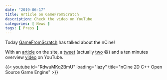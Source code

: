 ```yaml
---
date: "2019-06-17"
title: Article on GameFromScratch
description: Check the video on YouTube
categories: [ News ]
tags: [ Press ]
---
```


Today [GameFromScratch](https://www.gamefromscratch.com/) has talked about the nCine!

With an [article](https://www.gamefromscratch.com/post/2019/06/17/nCine-2D-Open-Source-Game-Engine.aspx) on the site, a [tweet](https://twitter.com/gamefromscratch/status/1140649100867751936) (actually [two](https://twitter.com/gamefromscratch/status/1140649916609568769) :smile:) and a ten minutes overview [video](https://www.youtube.com/watch?v=RdwuMKq2BmU) on YouTube.

{{< youtube id="RdwuMKq2BmU" loading="lazy" title="nCine 2D C++ Open Source Game Engine" >}}

